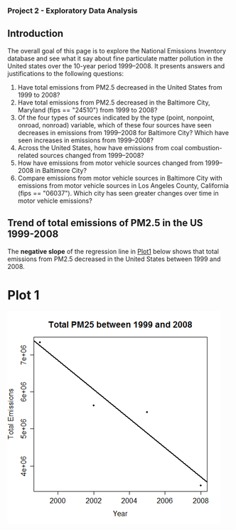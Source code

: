 ### Project 2 - Exploratory Data Analysis

## Introduction
The overall goal of this page is to explore the National Emissions Inventory database and see what it say about fine particulate matter pollution in the United states over the 10-year period 1999–2008. It presents answers and justifications to the following questions:

1. Have total emissions from PM2.5 decreased in the United States from 1999 to 2008?
2. Have total emissions from PM2.5 decreased in the Baltimore City, Maryland (fips == "24510") from 1999 to 2008?
3. Of the four types of sources indicated by the type (point, nonpoint, onroad, nonroad) variable, which of these four sources have seen decreases in emissions from 1999–2008 for Baltimore City? Which have seen increases in emissions from 1999–2008?
4. Across the United States, how have emissions from coal combustion-related sources changed from 1999–2008?
5. How have emissions from motor vehicle sources changed from 1999–2008 in Baltimore City?
6. Compare emissions from motor vehicle sources in Baltimore City with emissions from motor vehicle sources in Los Angeles County, California (fips == "06037"). Which city has seen greater changes over time in motor vehicle emissions?

## Trend of total emissions of PM2.5 in the US 1999-2008
The <b>negative slope</b> of the regression line in <a href="">Plot1</a> below shows that total emissions from PM2.5 decreased in the United States between 1999 and 2008.

# Plot 1
![Plot of Total PM25 Emissions 1999-2008](data/plot1.png) 